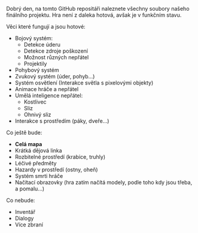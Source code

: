 Dobrý den, na tomto GitHub repositáři naleznete všechny soubory našeho finálního projektu.
Hra není z daleka hotová, avšak je v funkčním stavu.

Věci které fungují a jsou hotové:

- Bojový systém:
	- Detekce úderu
	- Detekce zdroje poškození
	- Možnost různých nepřátel
	- Projektily
- Pohybový systém
- Zvukový systém (úder, pohyb...)
- Systém osvětlení (Interakce světla s pixelovými objekty)
- Animace hráče a nepřátel
- Umělá inteligence nepřátel:
	- Kostlivec
	- Sliz
	- Ohnivý sliz
- Interakce s prostředím (páky, dveře...)


Co ještě bude:

- **Celá mapa**
- Krátká dějová linka
- Rozbitelné prostředí (krabice, truhly)
- Léčivé předměty
- Hazardy v prostředí (ostny, oheň)
- Systém smrti hráče
- Načítací obrazovky (hra zatím načítá modely, podle toho kdy jsou třeba, a pomalu...)

Co nebude:

- Inventář
- Dialogy
- Více zbraní
